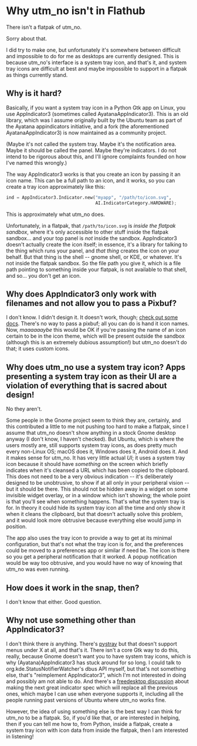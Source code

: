 # Why utm_no isn't in Flathub

There isn't a flatpak of utm_no.

Sorry about that.

I did try to make one, but unfortunately it's somewhere between difficult and impossible to do for me as desktops are currently designed. This is because utm_no's interface is a system tray icon, and that's it, and system tray icons are difficult at best and maybe impossible to support in a flatpak as things currently stand.

## Why is it hard?

Basically, if you want a system tray icon in a Python Gtk app on Linux, you use AppIndicator3 (sometimes called AyatanaAppIndicator3). This is an old library, which was I assume originally built by the Ubuntu team as part of the Ayatana appindicators initiative, and a fork (the aforementioned AyatanaAppIndicator3) is now maintained as a community project.

(Maybe it's not called the system tray. Maybe it's the notification area. Maybe it should be called the panel. Maybe they're indicators. I do not intend to be rigorous about this, and I'll ignore complaints founded on how I've named this wrongly.)

The way AppIndicator3 works is that you create an icon by passing it an icon name. This can be a full path to an icon, and it works, so you can create a tray icon approximately like this:

```python
ind = AppIndicator3.Indicator.new("myapp", "/path/to/icon.svg",
                                  AI.IndicatorCategory.HARDWARE);
```

This is approximately what utm_no does.

Unfortunately, in a flatpak, that `/path/to/icon.svg` is _inside the flatpak sandbox_, where it's only accessible to other stuff inside the flatpak sandbox... and your top panel is _not_ inside the sandbox. AppIndicator3 doesn't actually create the icon itself; in essence, it's a library for talking to the thing which runs your panel, and _that thing_ creates the icon on your behalf. But that thing is the shell -- gnome shell, or KDE, or whatever. It's not inside the flatpak sandbox. So the file path you give it, which is a file path pointing to something inside your flatpak, is not available to that shell, and so... you don't get an icon.

## Why does AppIndicator3 only work with filenames and not allow you to pass a Pixbuf?

I don't know. I didn't design it. It doesn't work, though; [check out some docs](https://lazka.github.io/pgi-docs/AyatanaAppIndicator3-0.1/classes/Indicator.html). There's no way to pass a pixbuf; all you can do is hand it icon names. Now, _maaaaaaybe_ this would be OK if you're passing the name of an icon certain to be in the icon theme, which will be present outside the sandbox (although this is an extremely dubious assumption!) but utm_no doesn't do that; it uses custom icons.

## Why does utm_no use a system tray icon? Apps presenting a system tray icon as their UI are a violation of everything that is sacred about design!

No they aren't.

Some people in the Gnome project seem to think they are, certainly, and this contributed a little to me not pushing too hard to make a flatpak, since I assume that utm_no doesn't show anything in a stock Gnome desktop anyway (I don't know, I haven't checked). But Ubuntu, which is where the users mostly are, still supports system tray icons, as does pretty much every non-Linux OS; macOS does it, Windows does it, Android does it. And it makes sense for utm_no. It has very little actual _UI_; it uses a system tray icon because it should have _something_ on the screen which briefly indicates when it's cleansed a URL which has been copied to the clipboard. This does not need to be a very obvious indication -- it's deliberately designed to be unobtrusive, to show if at all only in your peripheral vision -- but it should be there. This should not be hidden away in a widget on some invisible widget overlay, or in a window which isn't showing; the whole point is that you'll see when something happens. That's what the system tray is for. In theory it could hide its system tray icon all the time and only show it when it cleans the clipboard, but that doesn't actually solve this problem, and it would look more obtrusive because everything else would jump in position.

The app also uses the tray icon to provide a way to get at its minimal configuration, but that's not what the tray icon is for, and the preferences could be moved to a preferences app or similar if need be. The icon is there so you get a peripheral notification that it worked. A popup notification would be way too obtrusive, and you would have no way of knowing that utm_no was even running.

## How does it work in the snap, then?

I don't know that either. Good question.

## Why not use something other than AppIndicator3?

I don't think there _is_ anything. There's [pystray](https://pystray.readthedocs.io/en/latest/usage.html#creating-the-menu) but that doesn't support menus under X at all, and that's it. There isn't a core Gtk way to do this, really, because Gnome doesn't want you to have system tray icons, which is why (Ayatana)AppIndicator3 has stuck around for so long. I could talk to org.kde.StatusNotifierWatcher's dbus API myself, but that's not something else, that's "reimplement AppIndicator3", which I'm not interested in doing and possibly am not able to do. And there's a [freedesktop discussion](https://gitlab.freedesktop.org/xdg/xdg-specs/-/issues/84) about making the next great indicator spec which will replace all the previous ones, which maybe I can use when everyone supports it, including all the people running past versions of Ubuntu where utm_no works fine.

However, the idea of using something else is the best way I can think for utm_no to be a flatpak. So, if you'd like that, or are interested in helping, then if you can tell me how to, from Python, inside a flatpak, create a system tray icon with icon data from inside the flatpak, then I am interested in listening!
